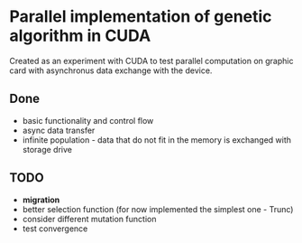 # Parallel implementation of genetic algorithm in CUDA

Created as an experiment with CUDA to test parallel computation on graphic card with asynchronus data exchange with the device.

## Done
- basic functionality and control flow
- async data transfer
- infinite population - data that do not fit in the memory is exchanged with storage drive

## TODO
- **migration**
- better selection function (for now implemented the simplest one - Trunc)
- consider different mutation function
- test convergence
